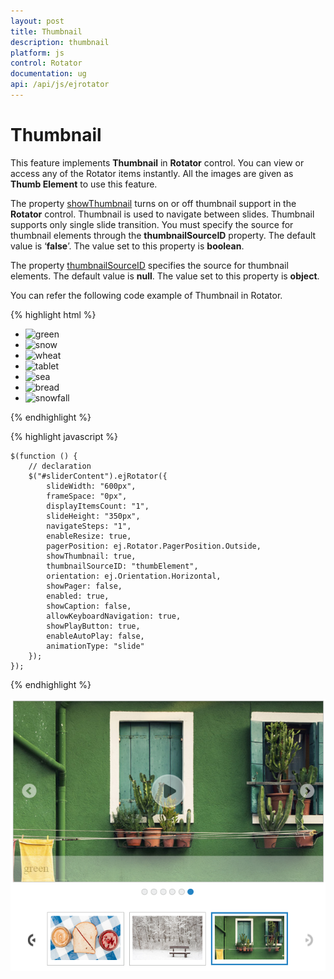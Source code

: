 ```yaml
---
layout: post
title: Thumbnail
description: thumbnail 
platform: js
control: Rotator
documentation: ug
api: /api/js/ejrotator
---
```


# Thumbnail 

This feature implements **Thumbnail** in **Rotator** control. You can view or access any of the Rotator items instantly. All the images are given as **Thumb Element** to use this feature. 

The property [showThumbnail](https://help.syncfusion.com/api/js/ejrotator#members:showthumbnail) turns on or off thumbnail support in the **Rotator** control. Thumbnail is used to navigate between slides. Thumbnail supports only single slide transition. You must specify the source for thumbnail elements through the **thumbnailSourceID** property. The default value is ‘**false**’. The value set to this property is **boolean**. 

The property [thumbnailSourceID](https://help.syncfusion.com/api/js/ejrotator#members:thumbnailsourceid) specifies the source for thumbnail elements. The default value is **null**. The value set to this property is **object**. 

You can refer the following code example of Thumbnail in Rotator.

  {% highlight html %}
  
<div class="cols-sample-area">
   <ul id="sliderContent">
      <li>
         <img class="image" src="../images/rotator/green.jpg" title="green" />
      </li>
      <li>
         <img class="image" src="../images/rotator/snow.jpg" title="snow" />
      </li>
      <li>
         <img class="image" src="../images/rotator/wheat.jpg" title="wheat" />
      </li>
      <li>
         <img class="image" src="../images/rotator/tablet.jpg" title="tablet" />
      </li>
      <li>
         <img class="image" src="../images/rotator/sea.jpg" title="sea" />
      </li>
      <li>
         <img class="image" src="../images/rotator/bread.jpg" title="bread" />
      </li>
      <li>
         <img class="image" src="../images/rotator/snowfall.jpg" title="snowfall" />
      </li>
   </ul>
   <ul id="thumbElement" style="display: none">
      <li>
         <img src="../images/rotator/green.jpg" title="green" />
      </li>
      <li>
         <img src="../images/rotator/snow.jpg" title="snow" />
      </li>
      <li>
         <img src="../images/rotator/wheat.jpg" title="wheat" />
      </li>
      <li>
         <img src="../images/rotator/tablet.jpg" title="tablet" />
      </li>
      <li>
         <img src="../images/rotator/sea.jpg" title="sea" />
      </li>
      <li>
         <img src="../images/rotator/bread.jpg" title="bread" />
      </li>
      <li>
         <img src="../images/rotator/snowfall.jpg" title="snowfall" />
      </li>
   </ul>
</div>


  {% endhighlight %}


  {% highlight javascript %}

  

    $(function () {
        // declaration
        $("#sliderContent").ejRotator({
            slideWidth: "600px",
            frameSpace: "0px",
            displayItemsCount: "1",
            slideHeight: "350px",
            navigateSteps: "1",
            enableResize: true,
            pagerPosition: ej.Rotator.PagerPosition.Outside,
            showThumbnail: true,
            thumbnailSourceID: "thumbElement",
            orientation: ej.Orientation.Horizontal,
            showPager: false,
            enabled: true,
            showCaption: false,
            allowKeyboardNavigation: true,
            showPlayButton: true,
            enableAutoPlay: false,
            animationType: "slide"
        });    
    });



  {% endhighlight %}


![](/js/Rotator/Thumbnail_images/Thumbnail_img1.png)

